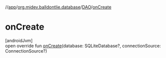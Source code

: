 //[app](../../../index.md)/[org.mjdev.balldontlie.database](../index.md)/[DAO](index.md)/[onCreate](on-create.md)

# onCreate

[androidJvm]\
open override fun [onCreate](on-create.md)(database: SQLiteDatabase?, connectionSource: ConnectionSource?)
